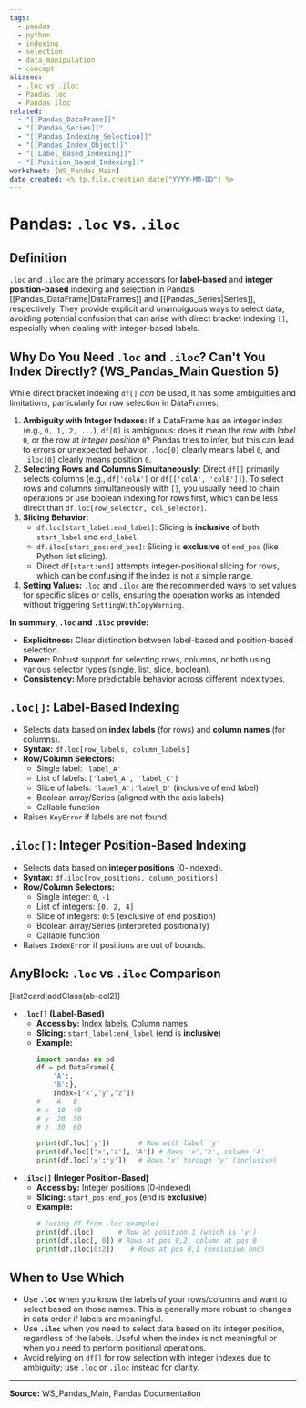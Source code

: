 ```yaml
---
tags:
  - pandas
  - python
  - indexing
  - selection
  - data_manipulation
  - concept
aliases:
  - .loc vs .iloc
  - Pandas loc
  - Pandas iloc
related:
  - "[[Pandas_DataFrame]]"
  - "[[Pandas_Series]]"
  - "[[Pandas_Indexing_Selection]]"
  - "[[Pandas_Index_Object]]"
  - "[[Label_Based_Indexing]]"
  - "[[Position_Based_Indexing]]"
worksheet: [WS_Pandas_Main]
date_created: <% tp.file.creation_date("YYYY-MM-DD") %>
---
```

# Pandas: `.loc` vs. `.iloc`

## Definition

`.loc` and `.iloc` are the primary accessors for **label-based** and **integer position-based** indexing and selection in Pandas [[Pandas_DataFrame|DataFrames]] and [[Pandas_Series|Series]], respectively. They provide explicit and unambiguous ways to select data, avoiding potential confusion that can arise with direct bracket indexing `[]`, especially when dealing with integer-based labels.

## Why Do You Need `.loc` and `.iloc`? Can't You Index Directly? (WS_Pandas_Main Question 5)

While direct bracket indexing `df[]` *can* be used, it has some ambiguities and limitations, particularly for row selection in DataFrames:

1.  **Ambiguity with Integer Indexes:** If a DataFrame has an integer index (e.g., `0, 1, 2, ...`), `df[0]` is ambiguous: does it mean the row with *label* `0`, or the row at *integer position* `0`? Pandas tries to infer, but this can lead to errors or unexpected behavior. `.loc[0]` clearly means label `0`, and `.iloc[0]` clearly means position `0`.
2.  **Selecting Rows and Columns Simultaneously:** Direct `df[]` primarily selects columns (e.g., `df['colA']` or `df[['colA', 'colB']]`). To select rows and columns simultaneously with `[]`, you usually need to chain operations or use boolean indexing for rows first, which can be less direct than `df.loc[row_selector, col_selector]`.
3.  **Slicing Behavior:**
    -   `df.loc[start_label:end_label]`: Slicing is **inclusive** of both `start_label` and `end_label`.
    -   `df.iloc[start_pos:end_pos]`: Slicing is **exclusive** of `end_pos` (like Python list slicing).
    -   Direct `df[start:end]` attempts integer-positional slicing for rows, which can be confusing if the index is not a simple range.
4.  **Setting Values:** `.loc` and `.iloc` are the recommended ways to set values for specific slices or cells, ensuring the operation works as intended without triggering `SettingWithCopyWarning`.

**In summary, `.loc` and `.iloc` provide:**
- **Explicitness:** Clear distinction between label-based and position-based selection.
- **Power:** Robust support for selecting rows, columns, or both using various selector types (single, list, slice, boolean).
- **Consistency:** More predictable behavior across different index types.

## `.loc[]`: Label-Based Indexing

- Selects data based on **index labels** (for rows) and **column names** (for columns).
- **Syntax:** `df.loc[row_labels, column_labels]`
- **Row/Column Selectors:**
    - Single label: `'label_A'`
    - List of labels: `['label_A', 'label_C']`
    - Slice of labels: `'label_A':'label_D'` (inclusive of end label)
    - Boolean array/Series (aligned with the axis labels)
    - Callable function
- Raises `KeyError` if labels are not found.

## `.iloc[]`: Integer Position-Based Indexing

- Selects data based on **integer positions** (0-indexed).
- **Syntax:** `df.iloc[row_positions, column_positions]`
- **Row/Column Selectors:**
    - Single integer: `0`, `-1`
    - List of integers: `[0, 2, 4]`
    - Slice of integers: `0:5` (exclusive of end position)
    - Boolean array/Series (interpreted positionally)
    - Callable function
- Raises `IndexError` if positions are out of bounds.

## AnyBlock: `.loc` vs `.iloc` Comparison

[list2card|addClass(ab-col2)]
- **`.loc[]` (Label-Based)**
  - **Access by:** Index labels, Column names
  - **Slicing:** `start_label:end_label` (end is **inclusive**)
  - **Example:**
    ```python
    import pandas as pd
    df = pd.DataFrame({
        'A':, 
        'B':}, 
        index=['x','y','z'])
    #    A   B
    # x  10  40
    # y  20  50
    # z  30  60
    
    print(df.loc['y'])       # Row with label 'y'
    print(df.loc[['x','z'], 'A']) # Rows 'x','z', column 'A'
    print(df.loc['x':'y'])   # Rows 'x' through 'y' (inclusive)
    ```
- **`.iloc[]` (Integer Position-Based)**
  - **Access by:** Integer positions (0-indexed)
  - **Slicing:** `start_pos:end_pos` (end is **exclusive**)
  - **Example:**
    ```python
    # (using df from .loc example)
    print(df.iloc)      # Row at position 1 (which is 'y')
    print(df.iloc[, 0]) # Rows at pos 0,2, column at pos 0
    print(df.iloc[0:2])    # Rows at pos 0,1 (exclusive end)
    ```

## When to Use Which

- Use **`.loc`** when you know the labels of your rows/columns and want to select based on those names. This is generally more robust to changes in data order if labels are meaningful.
- Use **`.iloc`** when you need to select data based on its integer position, regardless of the labels. Useful when the index is not meaningful or when you need to perform positional operations.
- Avoid relying on `df[]` for row selection with integer indexes due to ambiguity; use `.loc` or `.iloc` instead for clarity.

---
**Source:** WS_Pandas_Main, Pandas Documentation